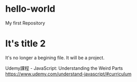 # hello-world
My first Repository


# It's title 2
It's no longer a begining file. It will be a project.

Udemy課程 - JavaScript: Understanding the Weird Parts
https://www.udemy.com/understand-javascript/#curriculum
